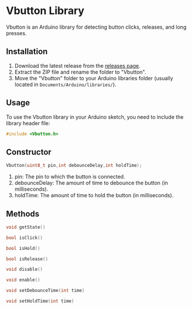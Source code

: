 # Vbutton Library

Vbutton is an Arduino library for detecting button clicks, releases, and long presses.

## Installation

1. Download the latest release from the [releases page](https://github.com/your_username/Vbutton/releases).
2. Extract the ZIP file and rename the folder to "Vbutton".
3. Move the "Vbutton" folder to your Arduino libraries folder (usually located in `Documents/Arduino/libraries/`).

## Usage

To use the Vbutton library in your Arduino sketch, you need to include the library header file:

```C++
#include <Vbutton.h>
```
## Constructor
```C++
Vbutton(uint8_t pin,int debounceDelay,int holdTime);

```
1. pin: The pin to which the button is connected.
2. debounceDelay: The amount of time to debounce the button (in milliseconds).
3. holdTime: The amount of time to hold the button (in milliseconds).

## Methods
```C++
void getState()
```
```C++
bool isClick()
```
```C++
bool isHold()
```
```C++
bool isRelease()
```
```C++
void disable()
```
```C++
void enable()
```
```C++
void setDebounceTime(int time)
```
```C++
void setHoldTime(int time)
```
